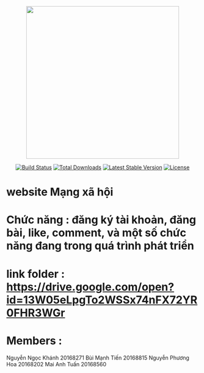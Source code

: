 <p align="center"><img src="https://res.cloudinary.com/dtfbvvkyp/image/upload/v1566331377/laravel-logolockup-cmyk-red.svg" width="400"></p>

<p align="center">
<a href="https://travis-ci.org/laravel/framework"><img src="https://travis-ci.org/laravel/framework.svg" alt="Build Status"></a>
<a href="https://packagist.org/packages/laravel/framework"><img src="https://poser.pugx.org/laravel/framework/d/total.svg" alt="Total Downloads"></a>
<a href="https://packagist.org/packages/laravel/framework"><img src="https://poser.pugx.org/laravel/framework/v/stable.svg" alt="Latest Stable Version"></a>
<a href="https://packagist.org/packages/laravel/framework"><img src="https://poser.pugx.org/laravel/framework/license.svg" alt="License"></a>
</p>

# website Mạng xã hội
# Chức năng : đăng ký tài khoản, đăng bài, like, comment, và một số chức năng đang trong quá trình phát triển
# link folder : https://drive.google.com/open?id=13W05eLpgTo2WSSx74nFX72YR0FHR3WGr
# Members : 
Nguyễn Ngọc Khánh 		20168271
Bùi Mạnh Tiến			20168815
Nguyễn Phương Hoa		20168202
Mai Anh Tuấn			20168560

